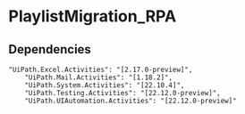 # PlaylistMigration_RPA

## Dependencies

	"UiPath.Excel.Activities": "[2.17.0-preview]",
        "UiPath.Mail.Activities": "[1.18.2]",
        "UiPath.System.Activities": "[22.10.4]",
        "UiPath.Testing.Activities": "[22.12.0-preview]",
        "UiPath.UIAutomation.Activities": "[22.12.0-preview]"
